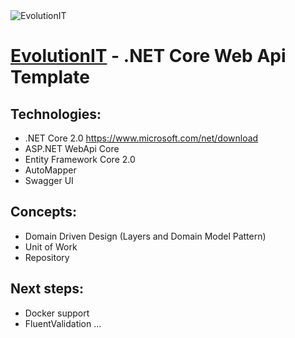 <img src="https://image.ibb.co/nnSu0x/Evolution_IT_Services_medio.png" alt="EvolutionIT"> 

[EvolutionIT](https://www.evolutionit.com.br/) - .NET Core Web Api Template
=====================

## Technologies:

- .NET Core 2.0 https://www.microsoft.com/net/download
- ASP.NET WebApi Core
- Entity Framework Core 2.0
- AutoMapper
- Swagger UI

## Concepts:

- Domain Driven Design (Layers and Domain Model Pattern)
- Unit of Work
- Repository

## Next steps:

- Docker support
- FluentValidation
...
